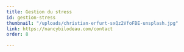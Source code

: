 ```yaml
---
title: Gestion du stress
id: gestion-stress
thumbnail: "/uploads/christian-erfurt-sxQz2VfoFBE-unsplash.jpg"
link: https://nancybilodeau.com/contact
order: 8

---
```

